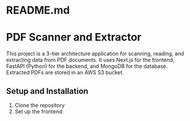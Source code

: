 # README.md
# PDF Scanner and Extractor

This project is a 3-tier architecture application for scanning, reading, and extracting data from PDF documents. It uses Next.js for the frontend, FastAPI (Python) for the backend, and MongoDB for the database. Extracted PDFs are stored in an AWS S3 bucket.

## Setup and Installation

1. Clone the repository
2. Set up the frontend: